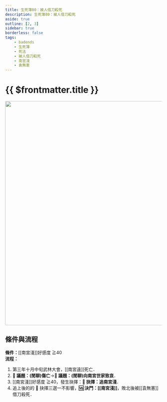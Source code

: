 ```yaml
---
title: 生死簿80：被人借刀殺死
description: 生死簿80：被人借刀殺死
aside: true
outline: [2, 3]
sidebar: true
borderless: false
tags:
    - badends
    - 生死簿
    - 死法
    - 被人借刀殺死
    - 南宮淺
    - 袁無憲
---
```


# {{ $frontmatter.title }}

<img width="720" src="/images/badends/badend80.webp">

## 條件與流程

<b>條件：</b>[[南宮淺]]好感度 ≧40<br>
<b>流程：</b><br>

1. 第三年十月中旬武林大會，[[南宮遠]]死亡．
2. **📜 議題：(閒聊)傷亡**→**📜 議題：(閒聊)向南宮世家致哀**．
3. [[南宮淺]]好感度 ≧40，發生抉擇：**📖 抉擇：追南宮淺**．
4. 追上後的的 📖 抉擇三選一不影響，**🆚 決鬥：[[南宮淺]]**，敗北後被[[袁無憲]]借刀殺死．
